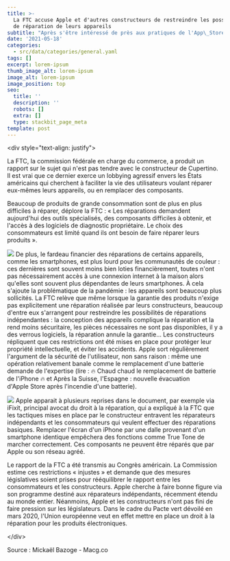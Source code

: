 ```yaml
---
title: >-
  La FTC accuse Apple et d'autres constructeurs de restreindre les possibilités
  de réparation de leurs appareils
subtitle: "Après s'être intéressé de près aux pratiques de l'App\_Store, les autorités américaines pourraient trouver un autre angle d'attaque contre Apple : le droit à la réparation."
date: '2021-05-18'
categories:
  - src/data/categories/general.yaml
tags: []
excerpt: lorem-ipsum
thumb_image_alt: lorem-ipsum
image_alt: lorem-ipsum
image_position: top
seo:
  title: ''
  description: ''
  robots: []
  extra: []
  type: stackbit_page_meta
template: post
---
```

\<div style="text-align: justify">

La FTC, la commission fédérale en charge du commerce, a produit un rapport sur le sujet qui n'est pas tendre avec le constructeur de Cupertino. Il est vrai que ce dernier exerce un lobbying agressif envers les États américains qui cherchent à faciliter la vie des utilisateurs voulant réparer eux-mêmes leurs appareils, ou en remplacer des composants.

Beaucoup de produits de grande consommation sont de plus en plus difficiles à réparer, déplore la FTC : « Les réparations demandent aujourd'hui des outils spécialisés, des composants difficiles à obtenir, et l'accès à des logiciels de diagnostic propriétaire. Le choix des consommateurs est limité quand ils ont besoin de faire réparer leurs produits ».

![](https://cdn.mgig.fr/2021/05/mg-97c1f85e-w2600.jpg)
De plus, le fardeau financier des réparations de certains appareils, comme les smartphones, est plus lourd pour les communautés de couleur : ces dernières sont souvent moins bien loties financièrement, toutes n'ont pas nécessairement accès à une connexion internet à la maison alors qu'elles sont souvent plus dépendantes de leurs smartphones. À cela s'ajoute la problématique de la pandémie : les appareils sont beaucoup plus sollicités.
La FTC relève que même lorsque la garantie des produits n'exige pas explicitement une réparation réalisée par leurs constructeurs, beaucoup d'entre eux s'arrangent pour restreindre les possibilités de réparations indépendantes : la conception des appareils complique la réparation et la rend moins sécuritaire, les pièces nécessaires ne sont pas disponibles, il y a des verrous logiciels, la réparation annule la garantie…
Les constructeurs répliquent que ces restrictions ont été mises en place pour protéger leur propriété intellectuelle, et éviter les accidents. Apple sort régulièrement l'argument de la sécurité de l'utilisateur, non sans raison : même une opération relativement banale comme le remplacement d'une batterie demande de l'expertise (lire : 🔥 Chaud chaud le remplacement de batterie de l'iPhone 🔥 et Après la Suisse, l'Espagne : nouvelle évacuation d'Apple Store après l'incendie d'une batterie).

![](https://cdn.mgig.fr/2021/05/mg-63b52f7c-w2400.jpg)
Apple apparait à plusieurs reprises dans le document, par exemple via iFixit, principal avocat du droit à la réparation, qui a expliqué à la FTC que les tactiques mises en place par le constructeur entravent les réparateurs indépendants et les consommateurs qui veulent effectuer des réparations basiques. Remplacer l'écran d'un iPhone par une dalle provenant d'un smartphone identique empêchera des fonctions comme True Tone de marcher correctement. Ces composants ne peuvent être réparés que par Apple ou son réseau agréé.

Le rapport de la FTC a été transmis au Congrès américain. La Commission estime ces restrictions « injustes » et demande que des mesures législatives soient prises pour rééquilibrer le rapport entre les consommateurs et les constructeurs. Apple cherche à faire bonne figure via son programme destiné aux réparateurs indépendants, récemment étendu au monde entier.
Néanmoins, Apple et les constructeurs n'ont pas fini de faire pression sur les législateurs. Dans le cadre du Pacte vert dévoilé en mars 2020, l'Union européenne veut en effet mettre en place un droit à la réparation pour les produits électroniques.

\</div>

Source : Mickaël Bazoge - Macg.co
